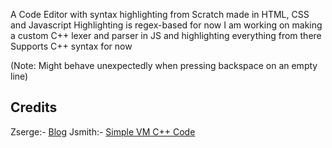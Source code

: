 A Code Editor with syntax highlighting from Scratch made in HTML, CSS and Javascript
Highlighting is regex-based for now
I am working on making a custom C++ lexer and parser in JS and highlighting everything from there
Supports C++ syntax for now

(Note: Might behave unexpectedly when pressing backspace on an empty line)

## Credits
Zserge:- [Blog](https://zserge.com/posts/js-editor/)
Jsmith:- [Simple VM C++ Code](https://cplusplus.com/forum/lounge/13042/#msg63791)
